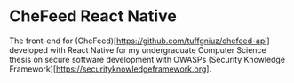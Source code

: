 # CheFeed React Native

The front-end for (CheFeed)[https://github.com/tuffgniuz/chefeed-api] developed with React Native for my undergraduate Computer Science thesis on secure software development with OWASPs (Security Knowledge Framework)[https://securityknowledgeframework.org].

